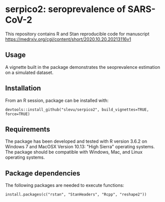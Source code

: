 # serpico2: seroprevalence of SARS-CoV-2
This repository contains R and Stan reproducible code for manuscript https://medrxiv.org/cgi/content/short/2020.10.20.20213116v1

## Usage
A vignette built in the package demonstrates the seoprevalence estimation on a simulated dataset.

## Installation
From an R session, package can be installed with:
```
devtools::install_github("slevu/serpico2", build_vignettes=TRUE, force=TRUE)
```
## Requirements
The package has been developed and tested with R version 3.6.2 on Windows 7 and MacOSX Version 10.13: "High Sierra" operating systems. The package should be compatible with Windows, Mac, and Linux operating systems.

## Package dependencies
The following packages are needed to execute functions:
```
install.packages(c("rstan", "StanHeaders", "Rcpp", "reshape2"))
```


